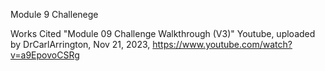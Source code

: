 Module 9 Challenege

Works Cited
"Module 09 Challenge Walkthrough (V3)" Youtube, uploaded by DrCarlArrington, Nov 21, 2023, https://www.youtube.com/watch?v=a9EpovoCSRg

